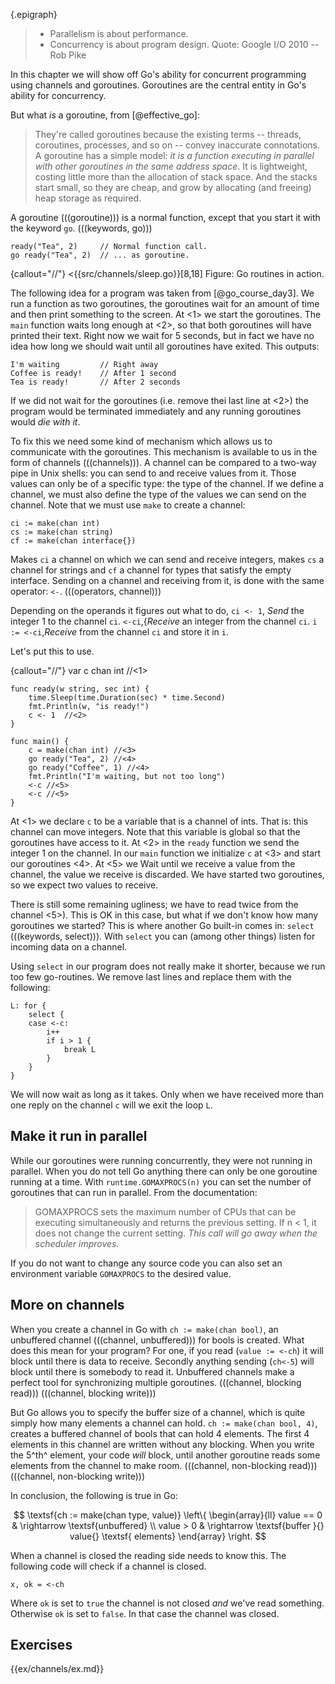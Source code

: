 {.epigraph}
> * Parallelism is about performance.
> * Concurrency is about program design.
Quote: Google I/O 2010 -- Rob Pike

In this chapter we will show off Go's ability for concurrent programming using
channels and goroutines. Goroutines are the central entity in Go's ability for
concurrency.

But what *is* a goroutine, from [@effective_go]:

> They're called goroutines because the existing terms -- threads, coroutines,
> processes, and so on -- convey inaccurate connotations. A goroutine has a simple
> model: *it is a function executing in parallel with other goroutines in the same
> address space*. It is lightweight, costing little more than the allocation of
> stack space. And the stacks start small, so they are cheap, and grow by
> allocating (and freeing) heap storage as required.

A goroutine (((goroutine))) is a normal function, except that you start
it with the keyword `go`. (((keywords, go)))

    ready("Tea", 2)	    // Normal function call.
    go ready("Tea", 2)  // ... as goroutine.


{callout="//"}
<{{src/channels/sleep.go}}[8,18]
Figure: Go routines in action.

The following idea for a program was taken from [@go_course_day3]. We run
a function as two goroutines, the goroutines wait for an amount of time and then
print something to the screen. At <1> we start the goroutines. The `main`
function waits long enough at <2>, so that both goroutines will have printed
their text. Right now we wait for 5 seconds, but in fact we have no idea how
long we should wait until all goroutines have exited. This outputs:

    I'm waiting         // Right away
    Coffee is ready!    // After 1 second
    Tea is ready!       // After 2 seconds

If we did not wait for the goroutines (i.e. remove thei last line at <2>) the
program would be terminated immediately and any running goroutines would
*die with it*.

To fix this we need some kind of mechanism which allows us to
communicate with the goroutines. This mechanism is available to us in the form
of channels (((channels))). A channel can be compared to a two-way pipe in Unix
shells: you can send to and receive values from it. Those values can only be of
a specific type: the type of the channel. If we define a channel, we must also
define the type of the values we can send on the channel. Note that we must use
`make` to create a channel:

    ci := make(chan int)
    cs := make(chan string)
    cf := make(chan interface{})

Makes `ci` a channel on which we can send and receive integers,
makes `cs` a channel for strings and `cf` a channel for types
that satisfy the empty interface.
Sending on a channel and receiving from it, is done with the same operator:
`<-`. (((operators, channel)))

Depending on the operands it figures out what to do, `ci <- 1`, *Send* the
integer 1 to the channel `ci`. `<-ci`,{*Receive* an integer from the channel
`ci`. `i := <-ci`,*Receive* from the channel `ci` and store it in `i`.

Let's put this to use.

{callout="//"}
    var c chan int //<1>

    func ready(w string, sec int) {
        time.Sleep(time.Duration(sec) * time.Second)
        fmt.Println(w, "is ready!")
        c <- 1	//<2>
    }

    func main() {
        c = make(chan int) //<3>
        go ready("Tea", 2) //<4>
        go ready("Coffee", 1) //<4>
        fmt.Println("I'm waiting, but not too long")
        <-c //<5>
        <-c //<5>
    }

At <1> we declare `c` to be a variable that is a channel of ints. That is: this
channel can move integers. Note that this variable is global so that the
goroutines have access to it. At <2> in the `ready` function we send the integer
1 on the channel. In our `main` function we initialize `c` at <3> and start our
goroutines <4>. At <5> we Wait until we receive a value from the channel, the
value we receive is discarded. We have started two goroutines, so we expect two
values to receive.

There is still some remaining ugliness; we have to read twice from the channel
<5>). This is OK in this case, but what if we don't know how many goroutines we
started? This is where another Go built-in comes in: `select` (((keywords,
select))). With `select` you can (among other things) listen for incoming data
on a channel.

Using `select` in our program does not really make it shorter, because we run
too few go-routines. We remove last lines and replace them with the following:

    L: for {
        select {
        case <-c:
            i++
            if i > 1 {
                break L
            }
        }
    }

We will now wait as long as it takes. Only when we have received more than one
reply on the channel `c` will we exit the loop `L`.


## Make it run in parallel

While our goroutines were running concurrently, they were not running in
parallel. When you do not tell Go anything there can only be one goroutine
running at a time. With `runtime.GOMAXPROCS(n)` you can set the number of
goroutines that can run in parallel. From the documentation:

> GOMAXPROCS sets the maximum number of CPUs that can be executing
> simultaneously and returns the previous setting. If n < 1, it does not
> change the current setting. *This call will go away when the scheduler
> improves.*

If you do not want to change any source code you can also set an environment
variable `GOMAXPROCS` to the desired value.


## More on channels

When you create a channel in Go with `ch := make(chan bool)`, an unbuffered
channel (((channel, unbuffered))) for bools is created. What does this mean for
your program? For one, if you read (`value := <-ch`) it will block until there
is data to receive. Secondly anything sending (`ch<-5`) will block until there
is somebody to read it. Unbuffered channels make a perfect tool for
synchronizing multiple goroutines. (((channel, blocking read))) (((channel,
blocking write)))

But Go allows you to specify the buffer size of a channel, which is quite simply
how many elements a channel can hold. `ch := make(chan bool, 4)`, creates
a buffered channel of bools that can hold 4 elements. The first 4 elements in
this channel are written without any blocking. When you write the 5^th^ element,
your code *will* block, until another goroutine reads some elements from the
channel to make room. (((channel, non-blocking read))) (((channel, non-blocking
write)))

In conclusion, the following is true in Go:

$$
\textsf{ch := make(chan type, value)}
\left\{
\begin{array}{ll}
value == 0 & \rightarrow \textsf{unbuffered} \\
value >  0 & \rightarrow \textsf{buffer }{} value{} \textsf{ elements}
\end{array}
\right.
$$

When a channel is closed the reading side needs to know this. The following code
will check if a channel is closed.

    x, ok = <-ch

Where `ok` is set to `true` the channel is not closed
*and* we've read something. Otherwise `ok` is set to `false`. In that case the
channel was closed.


## Exercises

{{ex/channels/ex.md}}
